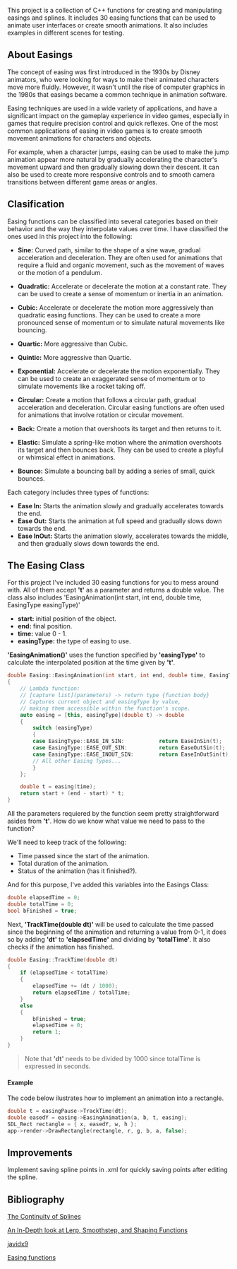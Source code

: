 
This project is a collection of C++ functions for creating and manipulating easings and splines. It includes 30 easing functions that can be used to animate user interfaces or create smooth animations.
It also includes examples in different scenes for testing.

## About Easings

The concept of easing was first introduced in the 1930s by Disney animators, who were looking for ways to make their animated characters move more fluidly. However, it wasn't until the rise of computer graphics in the 1980s that easings became a common technique in animation software.

Easing techniques are used in a wide variety of applications, and have a significant impact on the gameplay experience in video games, especially in games that require precision control and quick reflexes. One of the most common applications of easing in video games is to create smooth movement animations for characters and objects.

For example, when a character jumps, easing can be used to make the jump animation appear more natural by gradually accelerating the character's movement upward and then gradually slowing down their descent. It can also be used to create more responsive controls and to smooth camera transitions between different game areas or angles.

## Clasification

Easing functions can be classified into several categories based on their behavior and the way they interpolate values over time. I have classified the ones used in this project into the following:

- **Sine:** Curved path, similar to the shape of a sine wave, gradual acceleration and deceleration.
They are often used for animations that require a fluid and organic movement, such as the movement of waves or the motion of a pendulum.

- **Quadratic:** Accelerate or decelerate the motion at a constant rate.
They can be used to create a sense of momentum or inertia in an animation.

- **Cubic:** Accelerate or decelerate the motion more aggressively than quadratic easing functions.
They can be used to create a more pronounced sense of momentum or to simulate natural movements like bouncing.

- **Quartic:** More aggressive than Cubic.

- **Quintic:** More aggressive than Quartic.

- **Exponential:** Accelerate or decelerate the motion exponentially.
They can be used to create an exaggerated sense of momentum or to simulate movements like a rocket taking off.

- **Circular:** Create a motion that follows a circular path, gradual acceleration and deceleration.
Circular easing functions are often used for animations that involve rotation or circular movement.

- **Back:** Create a motion that overshoots its target and then returns to it.

- **Elastic:** Simulate a spring-like motion where the animation overshoots its target and then bounces back.
They can be used to create a playful or whimsical effect in animations.

- **Bounce:** Simulate a bouncing ball by adding a series of small, quick bounces.

Each category includes three types of functions:

- **Ease In:** Starts the animation slowly and gradually accelerates towards the end.
- **Ease Out:** Starts the animation at full speed and gradually slows down towards the end.
- **Ease InOut:** Starts the animation slowly, accelerates towards the middle, and then gradually slows down towards the end.

## The Easing Class

For this project I've included 30 easing functions for you to mess around with. All of them accept __'t'__ as a parameter and returns a double value.
The class also includes 'EasingAnimation(int start, int end, double time, EasingType easingType)'
- **start:** initial position of the object.
- **end:** final position.
- **time:** value 0 - 1.
- **easingType:** the type of easing to use.

__'EasingAnimation()'__ uses the function specified by __'easingType'__ to calculate the interpolated position at the time given by __'t'__.

```c++
double Easing::EasingAnimation(int start, int end, double time, EasingType easingType)
{
    // Lambda function:
    // [capture list](parameters) -> return type {function body}
    // Captures current object and easingType by value,
    // making them accessible within the function's scope.
    auto easing = [this, easingType](double t) -> double
    {
        switch (easingType)
        {
        case EasingType::EASE_IN_SIN:           return EaseInSin(t);
        case EasingType::EASE_OUT_SIN:          return EaseOutSin(t);    
        case EasingType::EASE_INOUT_SIN:        return EaseInOutSin(t);
        // All other Easing Types...
        }
    };

    double t = easing(time);
    return start + (end - start) * t;
}
```

All the parameters requiered by the function seem pretty straightforward asides from __'t'__. How do we know what value we need to pass to the function?

We'll need to keep track of the following:
- Time passed since the start of the animation.
- Total duration of the animation.
- Status of the animation (has it finished?).

And for this purpose, I've added this variables into the Easings Class:

```c++
double elapsedTime = 0;
double totalTime = 0;
bool bFinished = true;
```

Next, __'TrackTime(double dt)'__ will be used to calculate the time passed since the beginning of the animation and returning a value from 0-1, it does so by adding __'dt'__ to __'elapsedTime'__ and dividing by __'totalTime'__. It also checks if the animation has finished.

```c++
double Easing::TrackTime(double dt)
{
    if (elapsedTime < totalTime)
    {
        elapsedTime += (dt / 1000);
        return elapsedTime / totalTime;
    }
    else
    {
        bFinished = true;
        elapsedTime = 0;
        return 1;
    }
}
```
> Note that __'dt'__ needs to be divided by 1000 since totalTime is expressed in seconds.

#### Example

The code below ilustrates how to implement an animation into a rectangle.
```c++
double t = easingPause->TrackTime(dt);
double easedY = easing->EasingAnimation(a, b, t, easing);
SDL_Rect rectangle = { x, easedY, w, h };
app->render->DrawRectangle(rectangle, r, g, b, a, false);
```



## Improvements
Implement saving spline points in .xml for quickly saving points after editing the spline. 

## Bibliography
[The Continuity of Splines](https://www.youtube.com/watch?v=jvPPXbo87ds)

[An In-Depth look at Lerp, Smoothstep, and Shaping Functions](https://www.youtube.com/watch?v=YJB1QnEmlTs)

[javidx9](https://www.youtube.com/@javidx9)

[Easing functions](https://github.com/nicolausYes/easing-functions)
